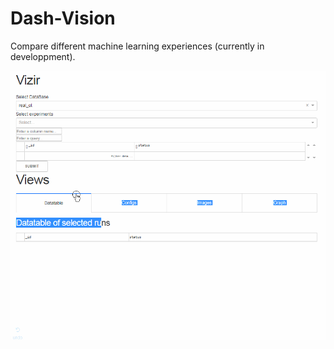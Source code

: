 # Dash-Vision

Compare different machine learning experiences (currently in developpment).

![Alt text](presentation.gif)
